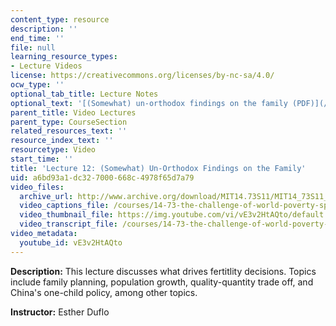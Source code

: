```yaml
---
content_type: resource
description: ''
end_time: ''
file: null
learning_resource_types:
- Lecture Videos
license: https://creativecommons.org/licenses/by-nc-sa/4.0/
ocw_type: ''
optional_tab_title: Lecture Notes
optional_text: '[(Somewhat) un-orthodox findings on the family (PDF)](/courses/14-73-the-challenge-of-world-poverty-spring-2011/resources/mit14_73s11_lec12_slides)'
parent_title: Video Lectures
parent_type: CourseSection
related_resources_text: ''
resource_index_text: ''
resourcetype: Video
start_time: ''
title: 'Lecture 12: (Somewhat) Un-Orthodox Findings on the Family'
uid: a6bd93a1-dc32-7000-668c-4978f65d7a79
video_files:
  archive_url: http://www.archive.org/download/MIT14.73S11/MIT14_73S11_lec12_300k.mp4
  video_captions_file: /courses/14-73-the-challenge-of-world-poverty-spring-2011/06bb8444ae805103841e66331346be95_vE3v2HtAQto.vtt
  video_thumbnail_file: https://img.youtube.com/vi/vE3v2HtAQto/default.jpg
  video_transcript_file: /courses/14-73-the-challenge-of-world-poverty-spring-2011/79034299fc2bfc38d3fcd90ca95412cd_vE3v2HtAQto.pdf
video_metadata:
  youtube_id: vE3v2HtAQto
---
```


**Description:** This lecture discusses what drives fertitlity decisions. Topics include family planning, population growth, quality-quantity trade off, and China's one-child policy, among other topics.

**Instructor:** Esther Duflo

